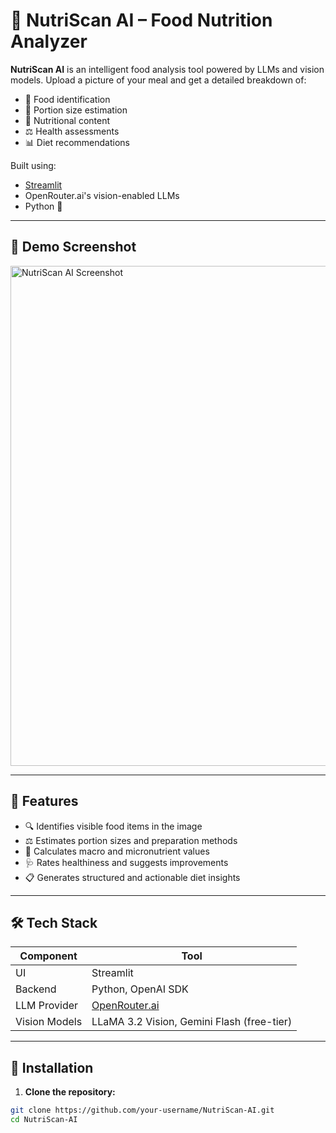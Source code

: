 # 🥗 NutriScan AI – Food Nutrition Analyzer

**NutriScan AI** is an intelligent food analysis tool powered by LLMs and vision models. Upload a picture of your meal and get a detailed breakdown of:

- 🥘 Food identification  
- 📏 Portion size estimation  
- 🧪 Nutritional content  
- ⚖️ Health assessments  
- 📊 Diet recommendations  

Built using:
- [Streamlit](https://streamlit.io/)
- OpenRouter.ai's vision-enabled LLMs
- Python 🐍

---

## 📸 Demo Screenshot

<img src="assets/screenshot.png" alt="NutriScan AI Screenshot" width="800">

---

## 🚀 Features

- 🔍 Identifies visible food items in the image
- ⚖️ Estimates portion sizes and preparation methods
- 🧬 Calculates macro and micronutrient values
- 🩺 Rates healthiness and suggests improvements
- 📋 Generates structured and actionable diet insights

---

## 🛠️ Tech Stack

| Component      | Tool |
|----------------|------|
| UI             | Streamlit |
| Backend        | Python, OpenAI SDK |
| LLM Provider   | [OpenRouter.ai](https://openrouter.ai) |
| Vision Models  | LLaMA 3.2 Vision, Gemini Flash (free-tier) |

---

## 📁 Installation

1. **Clone the repository:**

```bash
git clone https://github.com/your-username/NutriScan-AI.git
cd NutriScan-AI
